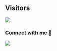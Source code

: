 
<!-- # Hi! 👋 I'm [Yash Khokhar](https://github.com/yashkhokhar28) 💻 -->

<!-- # 💫 About Me:
🔭 I’m currently working on Flutter<br>👯 I’m looking to collaborate on Android Projects<br>🌱 I’m currently learning Python<br>💬 Ask me about Java/DSA -->

## Visitors
![](https://komarev.com/ghpvc/?username=yashkhokhar28&style=plastic&color=blue)

<!-- <div align="center">
<img src="https://media3.giphy.com/media/qgQUggAC3Pfv687qPC/giphy.gif" align="right" height="400" width="500" />
</div> -->

<!-- [![Yash's GitHub stats-Light](https://github-readme-stats.vercel.app/api?username=yashkhokhar28&show_icons=true&theme=default#gh-light-mode-only)](https://github.com/yashkhokhar28/github-readme-stats#gh-light-mode-only)

[![Top Langs](https://github-readme-stats.vercel.app/api/top-langs/?username=yashkhokhar28&layout=compact)](https://github.com/yashkhokhar28/github-readme-stats)
 -->
### [Connect with me 💬](https://bio.link/yashk28) 




![](https://hit.yhype.me/github/profile?user_id=93334931)
